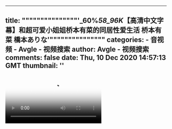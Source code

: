 
---
title: """""""""""""""'_60%_58_96K_【高清中文字幕】和超可爱小姐姐桥本有菜的同居性爱生活 桥本有菜 橋本ありな'"""""""""""""""
categories: 
    - 音视频
    - Avgle - 视频搜索
author: Avgle - 视频搜索
comments: false
date: Thu, 10 Dec 2020 14:57:13 GMT
thumbnail: ''
---

<div>   
<video controls loop poster="https://static-clst.avgle.com/videos/tmb14/464296/1.jpg" src="https://static-clst.avgle.com/videos/tmb14/464296/preview.mp4"></video>  
</div>
            